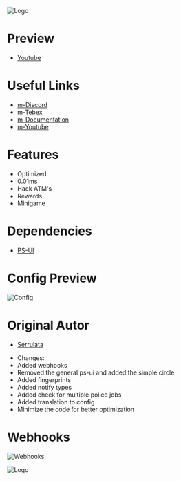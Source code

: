 ![Logo](https://media.discordapp.net/attachments/1019726083827961956/1080645919290179676/atmrobbery.png)

# Preview
* [Youtube](https://www.youtube.com/watch?v=aiLfbtJmmJs)

# Useful Links

* [m-Discord](https://discord.gg/marcinhu) 
* [m-Tebex](https://marcinhu.tebex.io/) 
* [m-Documentation](https://mscripts.gitbook.io/docs/) 
* [m-Youtube](https://www.youtube.com/channel/UCFuqHVtOqj7c3iE-UgPgH7g) 

# **Features**

- Optimized
- 0.01ms
- Hack ATM's
- Rewards
- Minigame

# **Dependencies**
* [PS-UI](https://github.com/Project-Sloth/ps-ui)

# **Config Preview**

![Config](https://media.discordapp.net/attachments/1019726083827961956/1080643594211315762/image.png)

# **Original Autor**

* [Serrulata](https://github.com/Serrulata-Studios/serrulata-atmrobbery)

- Changes:
- Added webhooks
- Removed the general ps-ui and added the simple circle
- Added fingerprints
- Added notify types
- Added check for multiple police jobs
- Added translation to config
- Minimize the code for better optimization

# **Webhooks**

![Webhooks](https://media.discordapp.net/attachments/954483760060059718/1080646497827295242/image.png)



![Logo](https://media.discordapp.net/attachments/1049749773185470537/1080643796934610954/transparent-logo_1.png)